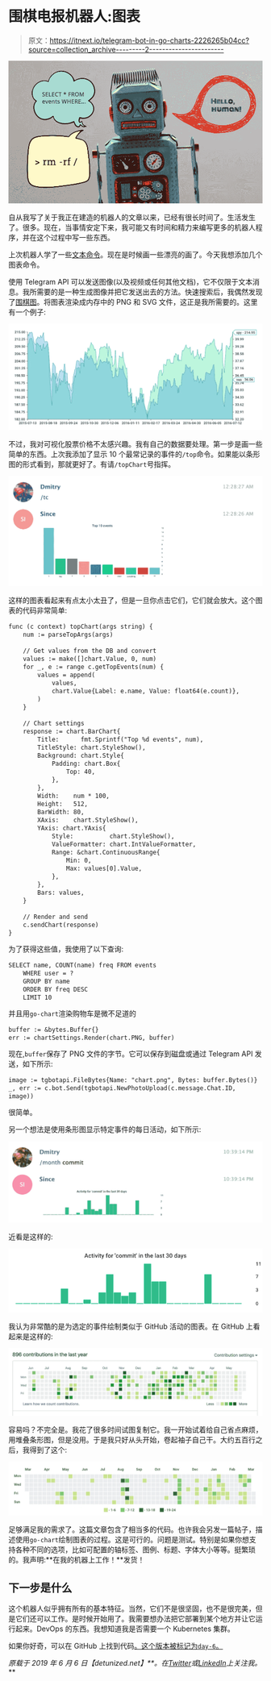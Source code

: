 # 围棋电报机器人:图表

> 原文：<https://itnext.io/telegram-bot-in-go-charts-2226265b04cc?source=collection_archive---------2----------------------->

![](img/922d2b3574b5a7648170b1ebd26533de.png)

自从我写了关于我正在建造的机器人的文章以来，已经有很长时间了。生活发生了。很多。现在，当事情安定下来，我可能又有时间和精力来编写更多的机器人程序，并在这个过程中写一些东西。

上次机器人学了一些[文本命令](https://medium.com/@detunized/telegram-bot-in-go-speak-robot-16c54d655455)。现在是时候画一些漂亮的画了。今天我想添加几个图表命令。

使用 Telegram API 可以发送图像(以及视频或任何其他文档)，它不仅限于文本消息。我所需要的是一种生成图像并把它发送出去的方法。快速搜索后，我偶然发现了[围棋图](https://github.com/wcharczuk/go-chart)。将图表渲染成内存中的 PNG 和 SVG 文件，这正是我所需要的。这里有一个例子:

![](img/cf65942954b9d7c2cee9a6208a4560d2.png)

不过，我对可视化股票价格不太感兴趣。我有自己的数据要处理。第一步是画一些简单的东西。上次我添加了显示 10 个最常记录的事件的`/top`命令。如果能以条形图的形式看到，那就更好了。有请`/topChart`号指挥。

![](img/6dcbe69452dbdc0f2e9ffc5f1b0cb1f3.png)

这样的图表看起来有点太小太丑了，但是一旦你点击它们，它们就会放大。这个图表的代码非常简单:

```
func (c context) topChart(args string) {
    num := parseTopArgs(args)

    // Get values from the DB and convert
    values := make([]chart.Value, 0, num)
    for _, e := range c.getTopEvents(num) {
        values = append(
            values,
            chart.Value{Label: e.name, Value: float64(e.count)},
        )
    }

    // Chart settings
    response := chart.BarChart{
        Title:      fmt.Sprintf("Top %d events", num),
        TitleStyle: chart.StyleShow(),
        Background: chart.Style{
            Padding: chart.Box{
                Top: 40,
            },
        },
        Width:    num * 100,
        Height:   512,
        BarWidth: 80,
        XAxis:    chart.StyleShow(),
        YAxis: chart.YAxis{
            Style:          chart.StyleShow(),
            ValueFormatter: chart.IntValueFormatter,
            Range: &chart.ContinuousRange{
                Min: 0,
                Max: values[0].Value,
            },
        },
        Bars: values,
    }

    // Render and send
    c.sendChart(response)
}
```

为了获得这些值，我使用了以下查询:

```
SELECT name, COUNT(name) freq FROM events
    WHERE user = ?
    GROUP BY name
    ORDER BY freq DESC
    LIMIT 10
```

并且用`go-chart`渲染购物车是微不足道的

```
buffer := &bytes.Buffer{}
err := chartSettings.Render(chart.PNG, buffer)
```

现在,`buffer`保存了 PNG 文件的字节。它可以保存到磁盘或通过 Telegram API 发送，如下所示:

```
image := tgbotapi.FileBytes{Name: "chart.png", Bytes: buffer.Bytes()}
_, err := c.bot.Send(tgbotapi.NewPhotoUpload(c.message.Chat.ID, image))
```

很简单。

另一个想法是使用条形图显示特定事件的每日活动，如下所示:

![](img/5a0bffc8448f6d655743554af75a14df.png)

近看是这样的:

![](img/c1c9d115a43bbc6c6b187b0120be98e8.png)

我认为非常酷的是为选定的事件绘制类似于 GitHub 活动的图表。在 GitHub 上看起来是这样的:

![](img/08dd1959186eb87d1d0ede45a92f3e83.png)

容易吗？不完全是。我花了很多时间试图复制它。我一开始试着给自己省点麻烦，用堆叠条形图，但是没用。于是我只好从头开始，卷起袖子自己干。大约五百行之后，我得到了这个:

![](img/9cb2b4fb5df032dceb137e6e2d69b75b.png)

足够满足我的需求了。这篇文章包含了相当多的代码。也许我会另发一篇帖子，描述使用`go-chart`绘制图表的过程。这是可行的。问题是测试。特别是如果你想支持各种不同的选项，比如可配置的轴标签、图例、标题、字体大小等等。挺繁琐的。我声明:**在我的机器上工作！**发货！

## 下一步是什么

这个机器人似乎拥有所有的基本特征。当然，它们不是很坚固，也不是很完美，但是它们还可以工作。是时候开始用了。我需要想办法把它部署到某个地方并让它运行起来。DevOps 的东西。我想知道我是否需要一个 Kubernetes 集群。

如果你好奇，可以在 GitHub 上找到代码[。这个版本被标记为`day-6`。](https://github.com/detunized/since-bot/tree/day-6)

*原载于 2019 年 6 月 6 日【detunized.net】[](https://detunized.net/posts/2019-06-06-telegram-bot-in-go-charts/)**。在*[*Twitter*](https://twitter.com/detunized_net)*或*[*LinkedIn*](https://www.linkedin.com/in/dmitryyakimenko)*上关注我。***